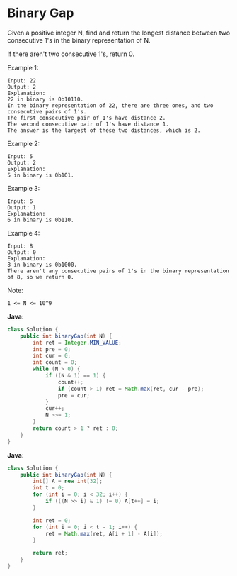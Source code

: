 # Binary Gap

Given a positive integer N, find and return the longest distance between two consecutive 1's in the binary representation of N.

If there aren't two consecutive 1's, return 0.

Example 1:

    Input: 22
    Output: 2
    Explanation:
    22 in binary is 0b10110.
    In the binary representation of 22, there are three ones, and two consecutive pairs of 1's.
    The first consecutive pair of 1's have distance 2.
    The second consecutive pair of 1's have distance 1.
    The answer is the largest of these two distances, which is 2.

Example 2:

    Input: 5
    Output: 2
    Explanation:
    5 in binary is 0b101.

Example 3:

    Input: 6
    Output: 1
    Explanation:
    6 in binary is 0b110.

Example 4:

    Input: 8
    Output: 0
    Explanation:
    8 in binary is 0b1000.
    There aren't any consecutive pairs of 1's in the binary representation of 8, so we return 0.

Note:

    1 <= N <= 10^9

**Java:**
```java
class Solution {
    public int binaryGap(int N) {
        int ret = Integer.MIN_VALUE;
        int pre = 0;
        int cur = 0;
        int count = 0;
        while (N > 0) {
            if ((N & 1) == 1) {
                count++;
                if (count > 1) ret = Math.max(ret, cur - pre);
                pre = cur;
            }
            cur++;
            N >>= 1;
        }
        return count > 1 ? ret : 0;
    }
}
```

**Java:**
```java
class Solution {
    public int binaryGap(int N) {
        int[] A = new int[32];
        int t = 0;
        for (int i = 0; i < 32; i++) {
            if (((N >> i) & 1) != 0) A[t++] = i;
        }

        int ret = 0;
        for (int i = 0; i < t - 1; i++) {
            ret = Math.max(ret, A[i + 1] - A[i]);
        }

        return ret;
    }
}
```
